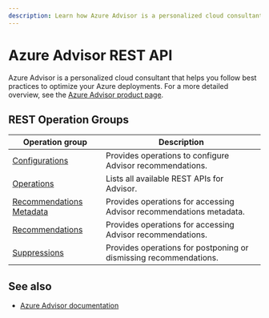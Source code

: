 ```yaml
---
description: Learn how Azure Advisor is a personalized cloud consultant that helps you follow best practices to optimize your Azure deployments.
---
```


# Azure Advisor REST API

Azure Advisor is a personalized cloud consultant that helps you follow best practices to optimize your Azure deployments. For a more detailed overview, see the [Azure Advisor product page](https://azure.microsoft.com/services/advisor).

## REST Operation Groups 

| Operation group | Description                                                        |
|-----------------|--------------------------------------------------------------------|
| [Configurations](xref:management.azure.com.advisor.configurations)  | Provides operations to configure Advisor recommendations. |
| [Operations](xref:management.azure.com.advisor.operations)  | Lists all available REST APIs for Advisor. |
| [Recommendations Metadata](xref:management.azure.com.advisor.recommendationmetadata) | Provides operations for accessing Advisor recommendations metadata. |
| [Recommendations](xref:management.azure.com.advisor.recommendations) | Provides operations for accessing Advisor recommendations. |
| [Suppressions](xref:management.azure.com.advisor.suppressions)| Provides operations for postponing or dismissing recommendations. |

## See also

- [Azure Advisor documentation](/azure/advisor/)
